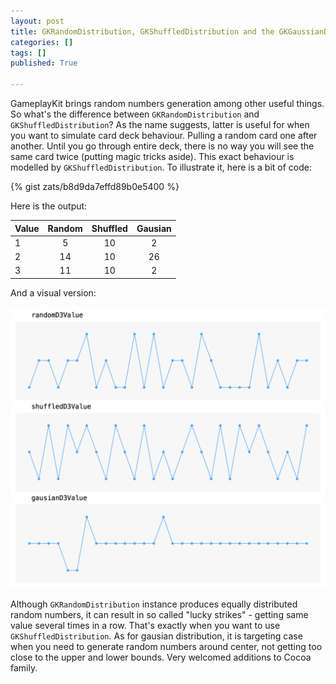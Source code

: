 ```yaml
---
layout: post
title: GKRandomDistribution, GKShuffledDistribution and the GKGaussianDistribution
categories: []
tags: []
published: True

---
```


GameplayKit brings random numbers generation among other useful things. So what's the difference between `GKRandomDistribution` and `GKShuffledDistribution`? As the name suggests, latter is useful for when you want to simulate card deck behaviour. Pulling a random card one after another. Until you go through entire deck, there is no way you will see the same card twice (putting magic tricks aside). 
This exact behaviour is modelled by `GKShuffledDistribution`. To illustrate it, here is a bit of code:

{% gist zats/b8d9da7effd89b0e5400 %}

Here is the output:

| Value | Random | Shuffled | Gausian |
| :-- | :--: | :--: | :--: | 
| 1 | 5 | 10 | 2 |
| 2 | 14 | 10| 26 |
| 3 | 11 | 10 | 2 | 

And a visual version:

![](/assets/2015-08-15/random.png)

Although `GKRandomDistribution` instance produces equally distributed random numbers, it can result in so called "lucky strikes" - getting same value several times in a row. That's exactly when you want to use `GKShuffledDistribution`. As for gausian distribution, it is targeting case when you need to generate random numbers around center, not getting too close to the upper and lower bounds. Very welcomed additions to Cocoa family.
